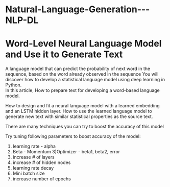 # Natural-Language-Generation---NLP-DL
 
 # Word-Level Neural Language Model and Use it to Generate Text
 A language model that can predict the probability of next word in the sequence, based on the word already observed in the sequence 
 You will discover how to develop a statistical language model using deep learning in Python.     
 In this article, How to prepare text for developing a word-based language model. 
 
 How to design and fit a neural language model with a learned embedding and an LSTM hidden layer. 
 How to use the learned language model to generate new text with similar statistical properties as the source text.
 
 There are many techniques you can try to boost the accuracy of this model

 Try tuning following parameters to boost accuracy of the model:

 1) learning rate - alpha
 2) Beta - Momentum
 3)Optimizer - beta1, beta2, error 
 4) increase # of layers
 5) increase # of hidden nodes
 6) learning rate decay
 7) Mini batch size
 8) increase number of epochs

